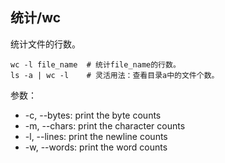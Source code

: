 ## 统计/wc

统计文件的行数。

```
wc -l file_name  # 统计file_name的行数。
ls -a | wc -l    # 灵活用法：查看目录a中的文件个数。
```
参数：

- -c, --bytes: print the byte counts
- -m, --chars: print the character counts
- -l, --lines: print the newline counts
- -w, --words: print the word counts      
